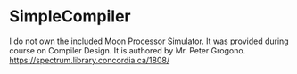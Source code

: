 # SimpleCompiler

I do not own the included Moon Processor Simulator. It was provided during course on Compiler Design. It is authored by Mr. Peter Grogono.
https://spectrum.library.concordia.ca/1808/
